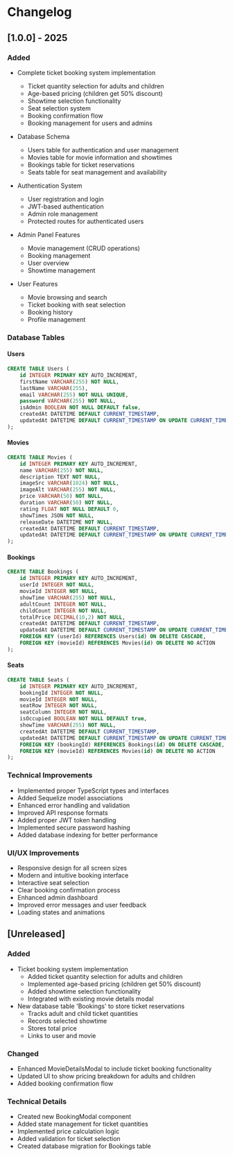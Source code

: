 # Changelog

## [1.0.0] - 2025

### Added
- Complete ticket booking system implementation
  - Ticket quantity selection for adults and children
  - Age-based pricing (children get 50% discount)
  - Showtime selection functionality
  - Seat selection system
  - Booking confirmation flow
  - Booking management for users and admins

- Database Schema
  - Users table for authentication and user management
  - Movies table for movie information and showtimes
  - Bookings table for ticket reservations
  - Seats table for seat management and availability

- Authentication System
  - User registration and login
  - JWT-based authentication
  - Admin role management
  - Protected routes for authenticated users

- Admin Panel Features
  - Movie management (CRUD operations)
  - Booking management
  - User overview
  - Showtime management

- User Features
  - Movie browsing and search
  - Ticket booking with seat selection
  - Booking history
  - Profile management

### Database Tables

#### Users
```sql
CREATE TABLE Users (
    id INTEGER PRIMARY KEY AUTO_INCREMENT,
    firstName VARCHAR(255) NOT NULL,
    lastName VARCHAR(255),
    email VARCHAR(255) NOT NULL UNIQUE,
    password VARCHAR(255) NOT NULL,
    isAdmin BOOLEAN NOT NULL DEFAULT false,
    createdAt DATETIME DEFAULT CURRENT_TIMESTAMP,
    updatedAt DATETIME DEFAULT CURRENT_TIMESTAMP ON UPDATE CURRENT_TIMESTAMP
);
```

#### Movies
```sql
CREATE TABLE Movies (
    id INTEGER PRIMARY KEY AUTO_INCREMENT,
    name VARCHAR(255) NOT NULL,
    description TEXT NOT NULL,
    imageSrc VARCHAR(1024) NOT NULL,
    imageAlt VARCHAR(255) NOT NULL,
    price VARCHAR(50) NOT NULL,
    duration VARCHAR(50) NOT NULL,
    rating FLOAT NOT NULL DEFAULT 0,
    showTimes JSON NOT NULL,
    releaseDate DATETIME NOT NULL,
    createdAt DATETIME DEFAULT CURRENT_TIMESTAMP,
    updatedAt DATETIME DEFAULT CURRENT_TIMESTAMP ON UPDATE CURRENT_TIMESTAMP
);
```

#### Bookings
```sql
CREATE TABLE Bookings (
    id INTEGER PRIMARY KEY AUTO_INCREMENT,
    userId INTEGER NOT NULL,
    movieId INTEGER NOT NULL,
    showTime VARCHAR(255) NOT NULL,
    adultCount INTEGER NOT NULL,
    childCount INTEGER NOT NULL,
    totalPrice DECIMAL(10,2) NOT NULL,
    createdAt DATETIME DEFAULT CURRENT_TIMESTAMP,
    updatedAt DATETIME DEFAULT CURRENT_TIMESTAMP ON UPDATE CURRENT_TIMESTAMP,
    FOREIGN KEY (userId) REFERENCES Users(id) ON DELETE CASCADE,
    FOREIGN KEY (movieId) REFERENCES Movies(id) ON DELETE NO ACTION
);
```

#### Seats
```sql
CREATE TABLE Seats (
    id INTEGER PRIMARY KEY AUTO_INCREMENT,
    bookingId INTEGER NOT NULL,
    movieId INTEGER NOT NULL,
    seatRow INTEGER NOT NULL,
    seatColumn INTEGER NOT NULL,
    isOccupied BOOLEAN NOT NULL DEFAULT true,
    showTime VARCHAR(255) NOT NULL,
    createdAt DATETIME DEFAULT CURRENT_TIMESTAMP,
    updatedAt DATETIME DEFAULT CURRENT_TIMESTAMP ON UPDATE CURRENT_TIMESTAMP,
    FOREIGN KEY (bookingId) REFERENCES Bookings(id) ON DELETE CASCADE,
    FOREIGN KEY (movieId) REFERENCES Movies(id) ON DELETE NO ACTION
);
```

### Technical Improvements
- Implemented proper TypeScript types and interfaces
- Added Sequelize model associations
- Enhanced error handling and validation
- Improved API response formats
- Added proper JWT token handling
- Implemented secure password hashing
- Added database indexing for better performance

### UI/UX Improvements
- Responsive design for all screen sizes
- Modern and intuitive booking interface
- Interactive seat selection
- Clear booking confirmation process
- Enhanced admin dashboard
- Improved error messages and user feedback
- Loading states and animations

## [Unreleased]

### Added
- Ticket booking system implementation
  - Added ticket quantity selection for adults and children
  - Implemented age-based pricing (children get 50% discount)
  - Added showtime selection functionality
  - Integrated with existing movie details modal
- New database table 'Bookings' to store ticket reservations
  - Tracks adult and child ticket quantities
  - Records selected showtime
  - Stores total price
  - Links to user and movie

### Changed
- Enhanced MovieDetailsModal to include ticket booking functionality
- Updated UI to show pricing breakdown for adults and children
- Added booking confirmation flow

### Technical Details
- Created new BookingModal component
- Added state management for ticket quantities
- Implemented price calculation logic
- Added validation for ticket selection
- Created database migration for Bookings table 
